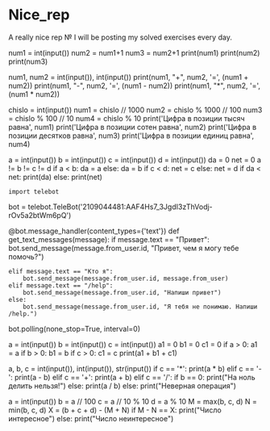 # Nice_rep
A really nice rep
№ I will be posting my solved exercises every day.

num1 = int(input())
num2 = num1+1
num3 = num2+1
print(num1)
print(num2)
print(num3)



num1, num2 = int(input()), int(input())
print(num1, "+", num2, '=', (num1 + num2))
print(num1, "-", num2, '=', (num1 - num2))
print(num1, "*", num2, '=', (num1 * num2))



chislo = int(input())
num1 = chislo // 1000
num2 = chislo % 1000 // 100
num3 = chislo % 100 // 10
num4 = chislo % 10
print('Цифра в позиции тысяч равна', num1)
print('Цифра в позиции сотен равна', num2)
print('Цифра в позиции десятков равна', num3)
print('Цифра в позиции единиц равна', num4)


a = int(input())
b = int(input())
c = int(input())
d = int(input())
da = 0
net = 0
a != b != c != d
if a < b:
    da = a
else:
    da = b
if c < d:
    net = c
else: 
    net = d
if da < net:
    print(da)
else:
    print(net)
    
    
    import telebot

bot = telebot.TeleBot('2109044481:AAF4Hs7_3JgdI3zThVodj-rOv5a2btWm6pQ')




@bot.message_handler(content_types={'text'})
def get_text_messages(message):
    if message.text == "Привет":
        bot.send_message(message.from_user.id, "Привет, чем я могу тебе помочь?")

    elif message.text == "Кто я":
        bot.send_message(message.from_user.id, message.from_user)
    elif message.text == "/help":
        bot.send_message(message.from_user.id, "Напиши привет")
    else:
        bot.send_message(message.from_user.id, "Я тебя не понимаю. Напиши /help.")


bot.polling(none_stop=True, interval=0)

a = int(input())
b = int(input())
c = int(input())
a1 = 0
b1 = 0
c1 = 0
if a > 0:
    a1 = a
if b > 0:
    b1 = b
if c > 0:
    c1 = c
print(a1 + b1 + c1)    



a, b, c = int(input()), int(input()), str(input())
if c == '*':
    print(a * b)
elif c == '-':
    print(a - b)
elif c == '+':
    print(a + b)
elif c == '/':
    if b == 0:
        print("На ноль делить нельзя!")
    else:
        print(a / b)
else:
    print("Неверная операция")
    
    
    
a = int(input())
b = a // 100
c = a // 10 % 10
d = a % 10
M = max(b, c, d)
N = min(b, c, d)
X = (b + c + d) - (M + N)
if M - N == X:
    print("Число интересное")
else:
    print("Число неинтересное")
